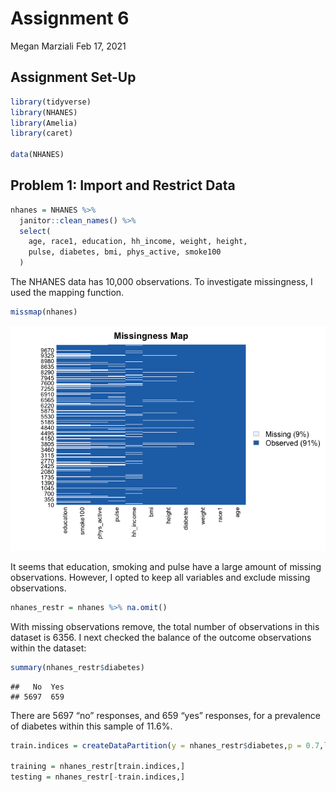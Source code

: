 Assignment 6
================
Megan Marziali
Feb 17, 2021

## Assignment Set-Up

``` r
library(tidyverse)
library(NHANES)
library(Amelia)
library(caret)

data(NHANES)
```

## Problem 1: Import and Restrict Data

``` r
nhanes = NHANES %>% 
  janitor::clean_names() %>% 
  select(
    age, race1, education, hh_income, weight, height, 
    pulse, diabetes, bmi, phys_active, smoke100
  )
```

The NHANES data has 10,000 observations. To investigate missingness, I
used the mapping function.

``` r
missmap(nhanes)
```

![](ml_hw6_mem2371_files/figure-gfm/unnamed-chunk-3-1.png)<!-- -->

It seems that education, smoking and pulse have a large amount of
missing observations. However, I opted to keep all variables and exclude
missing observations.

``` r
nhanes_restr = nhanes %>% na.omit()
```

With missing observations remove, the total number of observations in
this dataset is 6356. I next checked the balance of the outcome
observations within the dataset:

``` r
summary(nhanes_restr$diabetes)
```

    ##   No  Yes 
    ## 5697  659

There are 5697 “no” responses, and 659 “yes” responses, for a prevalence
of diabetes within this sample of 11.6%.

``` r
train.indices = createDataPartition(y = nhanes_restr$diabetes,p = 0.7,list = FALSE)

training = nhanes_restr[train.indices,]
testing = nhanes_restr[-train.indices,]
```
